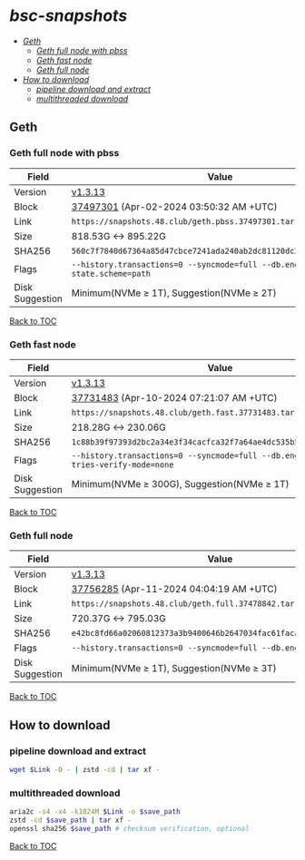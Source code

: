 # *bsc-snapshots*


- *[Geth](#geth)*
    - *[Geth full node with pbss](#geth-full-node-with-pbss)*
    - *[Geth fast node](#geth-fast-node)*
    - *[Geth full node](#geth-full-node)*
- *[How to download](#how-to-download)*
    - *[pipeline download and extract](#pipeline-download-and-extract)*
    - *[multithreaded download](#multithreaded-download)*

## Geth
### Geth full node with pbss

| Field |Value |
| --- | --- |
| Version | [v1.3.13](https://github.com/bnb-chain/bsc/releases/tag/v1.3.13) |
| Block | [37497301](https://bscscan.com/block/37497301) (Apr-02-2024 03:50:32 AM +UTC) |
| Link | `https://snapshots.48.club/geth.pbss.37497301.tar.zst` |
| Size | 818.53G <-> 895.22G |
| SHA256 | `560c7f7840d67364a85d47cbce7241ada240ab2dc81120dc310c064d104ef60e` |
| Flags | `--history.transactions=0 --syncmode=full --db.engine=pebble --state.scheme=path` |
| Disk Suggestion | Minimum(NVMe ≥ 1T), Suggestion(NVMe ≥ 2T)|

[Back to TOC](#bsc-snapshots)

### Geth fast node

| Field |Value |
| --- | --- |
| Version | [v1.3.13](https://github.com/bnb-chain/bsc/releases/tag/v1.3.13) |
| Block | [37731483](https://bscscan.com/block/37731483) (Apr-10-2024 07:21:07 AM +UTC) |
| Link | `https://snapshots.48.club/geth.fast.37731483.tar.zst` |
| Size | 218.28G <-> 230.06G |
| SHA256 | `1c88b39f97393d2bc2a34e3f34cacfca32f7a64ae4dc535b505bc2b953bafc4c` |
| Flags | `--history.transactions=0 --syncmode=full --db.engine=pebble --tries-verify-mode=none` |
| Disk Suggestion | Minimum(NVMe ≥ 300G), Suggestion(NVMe ≥ 1T)|

[Back to TOC](#bsc-snapshots)

### Geth full node

| Field |Value |
| --- | --- |
| Version | [v1.3.13](https://github.com/bnb-chain/bsc/releases/tag/v1.3.13) |
| Block | [37756285](https://bscscan.com/block/37756285) (Apr-11-2024 04:04:19 AM +UTC) |
| Link | `https://snapshots.48.club/geth.full.37478842.tar.zst` |
| Size | 720.37G <-> 795.03G |
| SHA256 | `e42bc8fd66a02060812373a3b9400646b2647034fac61faca335af6d18b9035f` |
| Flags | `--history.transactions=0 --syncmode=full --db.engine=pebble` |
| Disk Suggestion | Minimum(NVMe ≥ 1T), Suggestion(NVMe ≥ 3T)|

[Back to TOC](#bsc-snapshots)

## How to download
### pipeline download and extract

```bash
wget $Link -O - | zstd -cd | tar xf -
```

### multithreaded download

```bash
aria2c -s4 -x4 -k1024M $Link -o $save_path
zstd -cd $save_path | tar xf -
openssl sha256 $save_path # checksum verification, optional
```

[Back to TOC](#bsc-snapshots)
